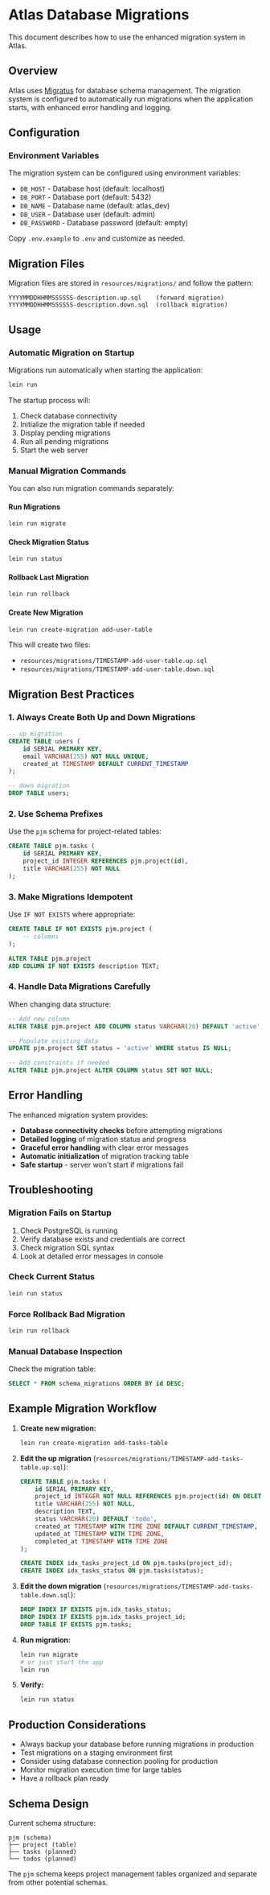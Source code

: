 # Atlas Database Migrations

This document describes how to use the enhanced migration system in Atlas.

## Overview

Atlas uses [Migratus](https://github.com/yogthos/migratus) for database schema management. The migration system is configured to automatically run migrations when the application starts, with enhanced error handling and logging.

## Configuration

### Environment Variables

The migration system can be configured using environment variables:

- `DB_HOST` - Database host (default: localhost)
- `DB_PORT` - Database port (default: 5432)
- `DB_NAME` - Database name (default: atlas_dev)
- `DB_USER` - Database user (default: admin)
- `DB_PASSWORD` - Database password (default: empty)

Copy `.env.example` to `.env` and customize as needed.

## Migration Files

Migration files are stored in `resources/migrations/` and follow the pattern:
```
YYYYMMDDHHMMSSSSSS-description.up.sql    (forward migration)
YYYYMMDDHHMMSSSSSS-description.down.sql  (rollback migration)
```

## Usage

### Automatic Migration on Startup

Migrations run automatically when starting the application:

```bash
lein run
```

The startup process will:
1. Check database connectivity
2. Initialize the migration table if needed
3. Display pending migrations
4. Run all pending migrations
5. Start the web server

### Manual Migration Commands

You can also run migration commands separately:

#### Run Migrations
```bash
lein run migrate
```

#### Check Migration Status
```bash
lein run status
```

#### Rollback Last Migration
```bash
lein run rollback
```

#### Create New Migration
```bash
lein run create-migration add-user-table
```

This will create two files:
- `resources/migrations/TIMESTAMP-add-user-table.up.sql`
- `resources/migrations/TIMESTAMP-add-user-table.down.sql`

## Migration Best Practices

### 1. Always Create Both Up and Down Migrations
```sql
-- up migration
CREATE TABLE users (
    id SERIAL PRIMARY KEY,
    email VARCHAR(255) NOT NULL UNIQUE,
    created_at TIMESTAMP DEFAULT CURRENT_TIMESTAMP
);

-- down migration  
DROP TABLE users;
```

### 2. Use Schema Prefixes
Use the `pjm` schema for project-related tables:
```sql
CREATE TABLE pjm.tasks (
    id SERIAL PRIMARY KEY,
    project_id INTEGER REFERENCES pjm.project(id),
    title VARCHAR(255) NOT NULL
);
```

### 3. Make Migrations Idempotent
Use `IF NOT EXISTS` where appropriate:
```sql
CREATE TABLE IF NOT EXISTS pjm.project (
    -- columns
);

ALTER TABLE pjm.project 
ADD COLUMN IF NOT EXISTS description TEXT;
```

### 4. Handle Data Migrations Carefully
When changing data structure:
```sql
-- Add new column
ALTER TABLE pjm.project ADD COLUMN status VARCHAR(20) DEFAULT 'active';

-- Populate existing data
UPDATE pjm.project SET status = 'active' WHERE status IS NULL;

-- Add constraints if needed
ALTER TABLE pjm.project ALTER COLUMN status SET NOT NULL;
```

## Error Handling

The enhanced migration system provides:

- **Database connectivity checks** before attempting migrations
- **Detailed logging** of migration status and progress
- **Graceful error handling** with clear error messages
- **Automatic initialization** of migration tracking table
- **Safe startup** - server won't start if migrations fail

## Troubleshooting

### Migration Fails on Startup
1. Check PostgreSQL is running
2. Verify database exists and credentials are correct
3. Check migration SQL syntax
4. Look at detailed error messages in console

### Check Current Status
```bash
lein run status
```

### Force Rollback Bad Migration
```bash
lein run rollback
```

### Manual Database Inspection
Check the migration table:
```sql
SELECT * FROM schema_migrations ORDER BY id DESC;
```

## Example Migration Workflow

1. **Create new migration:**
   ```bash
   lein run create-migration add-tasks-table
   ```

2. **Edit the up migration** (`resources/migrations/TIMESTAMP-add-tasks-table.up.sql`):
   ```sql
   CREATE TABLE pjm.tasks (
       id SERIAL PRIMARY KEY,
       project_id INTEGER NOT NULL REFERENCES pjm.project(id) ON DELETE CASCADE,
       title VARCHAR(255) NOT NULL,
       description TEXT,
       status VARCHAR(20) DEFAULT 'todo',
       created_at TIMESTAMP WITH TIME ZONE DEFAULT CURRENT_TIMESTAMP,
       updated_at TIMESTAMP WITH TIME ZONE,
       completed_at TIMESTAMP WITH TIME ZONE
   );
   
   CREATE INDEX idx_tasks_project_id ON pjm.tasks(project_id);
   CREATE INDEX idx_tasks_status ON pjm.tasks(status);
   ```

3. **Edit the down migration** (`resources/migrations/TIMESTAMP-add-tasks-table.down.sql`):
   ```sql
   DROP INDEX IF EXISTS pjm.idx_tasks_status;
   DROP INDEX IF EXISTS pjm.idx_tasks_project_id;
   DROP TABLE IF EXISTS pjm.tasks;
   ```

4. **Run migration:**
   ```bash
   lein run migrate
   # or just start the app
   lein run
   ```

5. **Verify:**
   ```bash
   lein run status
   ```

## Production Considerations

- Always backup your database before running migrations in production
- Test migrations on a staging environment first  
- Consider using database connection pooling for production
- Monitor migration execution time for large tables
- Have a rollback plan ready

## Schema Design

Current schema structure:
```
pjm (schema)
├── project (table)
├── tasks (planned)
└── todos (planned)
```

The `pjm` schema keeps project management tables organized and separate from other potential schemas.
